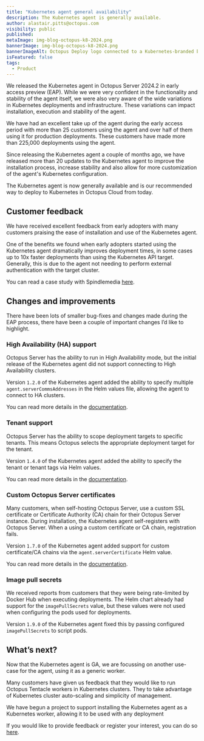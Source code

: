 ```yaml
---
title: "Kubernetes agent general availability"
description: The Kubernetes agent is generally available.
author: alastair.pitts@octopus.com
visibility: public
published: 
metaImage: img-blog-octopus-k8-2024.png
bannerImage: img-blog-octopus-k8-2024.png
bannerImageAlt: Octopus Deploy logo connected to a Kubernetes-branded box with an Octopus logo in it.
isFeatured: false
tags: 
  - Product
---
```


We released the Kubernetes agent in Octopus Server 2024.2 in early access preview (EAP). While we were very confident in the functionality and stability of the agent itself, we were also very aware of the wide variations in Kubernetes deployments and infrastructure. These variations can impact installation, execution and stability of the agent.

We have had an excellent take up of the agent during the early access period with more than 25 customers using the agent and over half of them using it for production deployments. These customers have made more than 225,000 deployments using the agent.

Since releasing the Kubernetes agent a couple of months ago, we have released more than 20 updates to the Kubernetes agent to improve the installation process, increase stability and also allow for more customization of the agent's Kubernetes configuration.

The Kubernetes agent is now generally available and is our recommended way to deploy to Kubernetes in Octopus Cloud from today.

## Customer feedback

We have received excellent feedback from early adopters with many customers praising the ease of installation and use of the Kubernetes agent.

One of the benefits we found when early adopters started using the Kubernetes agent  dramatically improves deployment times, in some cases up to 10x faster deployments than using the Kubernetes API target. Generally, this is due to the agent not needing to perform external authentication with the target cluster.

You can read a case study with Spindlemedia [here](https://octopus.com/company/customers/casestudies/spindlemedia).

## Changes and improvements

There have been lots of smaller bug-fixes and changes made during the EAP process, there have been a couple of important changes I’d like to highlight.

### High Availability (HA) support

Octopus Server has the ability to run in High Availability mode, but the initial release of the Kubernetes agent did not support connecting to High Availability clusters.

Version `1.2.0` of the Kubernetes agent added the ability to specify multiple `agent.serverCommsAddresses` in the Helm values file, allowing the agent to connect to HA clusters.

You can read more details in the [documentation](https://octopus.com/docs/infrastructure/deployment-targets/kubernetes/kubernetes-agent/ha-cluster-support).

### Tenant support

Octopus Server has the ability to scope deployment targets to specific tenants. This means Octopus selects the appropriate deployment target for the tenant.

Version `1.4.0` of the Kubernetes agent added the ability to specify the tenant or tenant tags via Helm values.

You can read more details in the [documentation](https://octopus.com/docs/infrastructure/deployment-targets/kubernetes/kubernetes-agent#configuring-the-agent-with-tenants).

### Custom Octopus Server certificates

Many customers, when self-hosting Octopus Server, use a custom SSL certificate or Certificate Authority (CA) chain for their Octopus Server instance. During installation, the Kubernetes agent self-registers with Octopus Server. When a using a custom certificate  or CA chain, registration fails.

Version `1.7.0` of the Kubernetes agent added support for custom certificate/CA chains via the `agent.serverCertificate` Helm value.

You can read more details in the [documentation](https://octopus.com/docs/infrastructure/deployment-targets/kubernetes/kubernetes-agent#trusting-custominternal-octopus-server-certificates).

### Image pull secrets

We received reports from customers that they were being rate-limited by Docker Hub when executing deployments. The Helm chart already had support for the `imagePullSecrets` value, but these values were not used when configuring the pods used for deployments.

Version `1.9.0` of the Kubernetes agent fixed this by passing configured `imagePullSecrets` to script pods.

## What’s next?

Now that the Kubernetes agent is GA, we are focussing on another use-case for the agent, using it as a generic worker.

Many customers have given us feedback that they would like to run Octopus Tentacle workers in Kubernetes clusters. They to take advantage of Kubernetes cluster auto-scaling and simplicity of management.

We have begun a project to support installing the Kubernetes agent as a Kubernetes worker, allowing it to be used with any deployment

If you would like to provide feedback or register your interest, you can do so [here](https://roadmap.octopus.com/c/108-workers-on-kubernetes).
